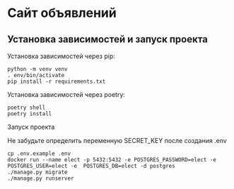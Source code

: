 # Сайт объявлений

## Установка зависимостей и запуск проекта

Установка зависимостей через pip:

    python -m venv venv
    . env/bin/activate
    pip install -r requirements.txt

Установка зависимостей через poetry:

    poetry shell
    poetry install

Запуск проекта

Не забудьте определить переменную SECRET_KEY после создания .env

    cp .env.example .env
    docker run --name elect -p 5432:5432 -e POSTGRES_PASSWORD=elect -e POSTGRES_USER=elect -e  POSTGRES_DB=elect -d postgres
    ./manage.py migrate
    ./manage.py runserver
